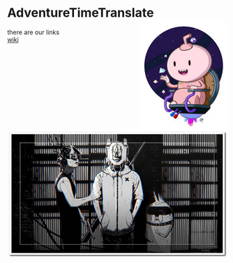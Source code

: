 # AdventureTimeTranslate <img align="right" src="/img/016.jpg">
there are our links  
<img align="left" src="/img/009_1.jpg">
[wiki](https://github.com/SophiaOrekhova/AdventureTimeTranslate/wiki)

